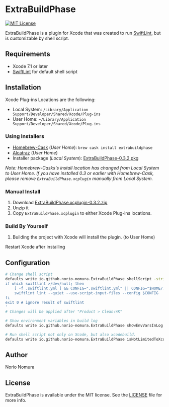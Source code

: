 # ExtraBuildPhase
[![MIT License](http://img.shields.io/badge/license-MIT-blue.svg?style=flat)](LICENSE)

ExtraBuildPhase is a plugin for Xcode that was created to run [SwiftLint](https://github.com/realm/SwiftLint), but is customizable by shell script.

## Requirements
- Xcode 7.1 or later
- [SwiftLint](https://github.com/realm/SwiftLint) for default shell script

## Installation

Xcode Plug-ins Locations are the following:
- Local System: `/Library/Application Support/Developer/Shared/Xcode/Plug-ins`
- User Home: `~/Library/Application Support/Developer/Shared/Xcode/Plug-ins`

### Using Installers
- [Homebrew-Cask](http://caskroom.io) (*User Home*): `brew cask install extrabuildphase`  
- [Alcatraz](http://alcatraz.io) (*User Home*)
- Installer package (*Local System*): [ExtraBuildPhase-0.3.2.pkg](https://github.com/norio-nomura/ExtraBuildPhase/releases/download/0.3.2/ExtraBuildPhase-0.3.2.pkg)

*Note: Homebrew-Casks's install location has changed from Local System to User Home. If you have installed 0.3 or earlier with Homebrew-Cask, please remove `ExtraBuildPhase.xcplugin` manually from Local System.*

### Manual Install
1. Download [ExtraBuildPhase.xcplugin-0.3.2.zip](https://github.com/norio-nomura/ExtraBuildPhase/releases/download/0.3.2/ExtraBuildPhase.xcplugin-0.3.2.zip)
2. Unzip it
3. Copy `ExtraBuildPhase.xcplugin` to either Xcode Plug-ins locations.

### Build By Yourself
1. Building the project with Xcode will install the plugin. (to User Home)

Restart Xcode after installing

## Configuration
```sh
# Change shell script
defaults write io.github.norio-nomura.ExtraBuildPhase shellScript -string '
if which swiftlint >/dev/null; then
    [ -f .swiftlint.yml ] && CONFIG=".swiftlint.yml" || CONFIG="$HOME/.swiftlint.yml"
    swiftlint lint --quiet --use-script-input-files --config $CONFIG
fi
exit 0 # ignore result of swiftlint
'
# Changes will be applied after "Product > Clean⇧⌘K"

# Show environment variables in build log
defaults write io.github.norio-nomura.ExtraBuildPhase showEnvVarsInLog -bool true

# Run shell script not only on Xcode, but also xcodebuild.
defaults write io.github.norio-nomura.ExtraBuildPhase isNotLimitedToXcode -bool true
```

## Author

Norio Nomura

## License

ExtraBuildPhase is available under the MIT license. See the [LICENSE](LICENSE) file for more info.
